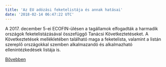 ```yaml
---
title: 'Az EU adózási feketelistája és annak hatásai'
date: '2018-02-14 06:47:22 UTC'
---
```


A 2017. december 5-ei ECOFIN-ülésen a tagállamok elfogadták a harmadik országok feketelistázásával összefüggő Tanácsi Következtetéseket. A Következtetések mellékletében található maga a feketelista, valamint a listán szereplő országokkal szemben alkalmazandó és alkalmazható ellenintézkedések listája is.


[Bővebben](http://ift.tt/2GcqO9S)
